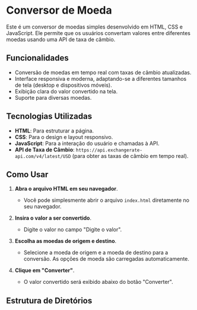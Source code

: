 # Conversor de Moeda

Este é um conversor de moedas simples desenvolvido em HTML, CSS e JavaScript. Ele permite que os usuários convertam valores entre diferentes moedas usando uma API de taxa de câmbio.

## Funcionalidades

- Conversão de moedas em tempo real com taxas de câmbio atualizadas.
- Interface responsiva e moderna, adaptando-se a diferentes tamanhos de tela (desktop e dispositivos móveis).
- Exibição clara do valor convertido na tela.
- Suporte para diversas moedas.

## Tecnologias Utilizadas

- **HTML**: Para estruturar a página.
- **CSS**: Para o design e layout responsivo.
- **JavaScript**: Para a interação do usuário e chamadas à API.
- **API de Taxa de Câmbio**: `https://api.exchangerate-api.com/v4/latest/USD` (para obter as taxas de câmbio em tempo real).

## Como Usar

1. **Abra o arquivo HTML em seu navegador**.
   - Você pode simplesmente abrir o arquivo `index.html` diretamente no seu navegador.

2. **Insira o valor a ser convertido**.
   - Digite o valor no campo "Digite o valor".

3. **Escolha as moedas de origem e destino**.
   - Selecione a moeda de origem e a moeda de destino para a conversão. As opções de moeda são carregadas automaticamente.

4. **Clique em "Converter"**.
   - O valor convertido será exibido abaixo do botão "Converter".

## Estrutura de Diretórios

